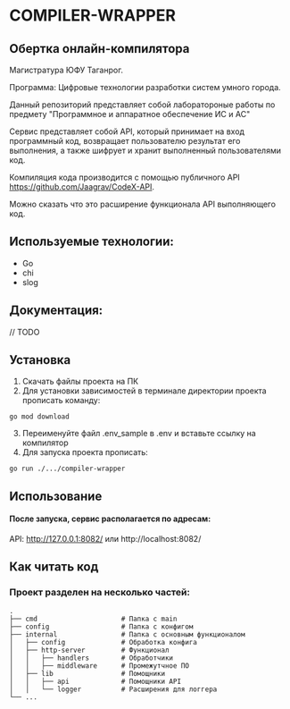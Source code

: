 # COMPILER-WRAPPER

## Обертка онлайн-компилятора

Магистратура ЮФУ Таганрог.

Программа: Цифровые технологии разработки систем умного города.

Данный репозиторий представляет собой лаборатороные работы по предмету "Программное и аппаратное обеспечение ИС и АС"

Сервис представляет собой API, который принимает на вход программный код, возвращает пользователю результат его выполнения, а также шифрует и хранит выполненный пользователями код.

Компиляция кода производится с помощью публичного API https://github.com/Jaagrav/CodeX-API.

Можно сказать что это расширение функционала API выполняющего код.

## Используемые технологии:

- Go
- chi
- slog

## Документация:

// TODO

## Установка

1. Скачать файлы проекта на ПК
2. Для установки зависимостей в терминале директории проекта прописать команду:

```
go mod download
```
3. Переименуйте файл .env_sample в .env и вставьте ссылку на компилятор
4. Для запуска проекта прописать:

```
go run ./.../compiler-wrapper
```

## Использование

#### После запуска, сервис располагается по адресам:

API: http://127.0.0.1:8082/ или http://localhost:8082/

## Как читать код

### Проект разделен на несколько частей:

    .
    ├── cmd                     # Папка с main
    ├── config                  # Папка с конфигом
    ├── internal                # Папка с основным функционалом
    │   ├── config              # Обработка конфига
    │   ├── http-server         # Функционал
    │   │   ├── handlers        # Обработчики
    │   │   ├── middleware      # Промежутчное ПО
    │   ├── lib                 # Помощники
    │   │   ├── api             # Помощники API
    │   │   └── logger          # Расширения для логгера
    └── ...